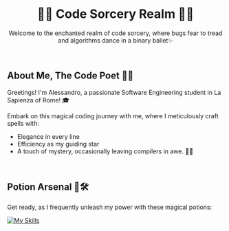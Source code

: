 <div align="center">

# 🧙‍♂️ Code Sorcery Realm 🧙‍♂️</span>

Welcome to the enchanted realm of code sorcery, where bugs fear to tread and algorithms dance in a binary ballet✨

</div>

<br>

<div align="left">

## About Me, The Code Poet 📜👋

Greetings! I'm Alessandro, a passionate Software Engineering student in La Sapienza of Rome! 🎓

Embark on this magical coding journey with me, where I meticulously craft spells with:

- Elegance in every line
- Efficiency as my guiding star
- A touch of mystery, occasionally leaving compilers in awe. 🤖😄

</div>

<br>

<div align="left">
  
## Potion Arsenal 🧪🛠️

Get ready, as I frequently unleash my power with these magical potions: <br>

[![My Skills](https://skillicons.dev/icons?i=py,c,java,js,html,css,react)](https://skillicons.dev)
</div>
